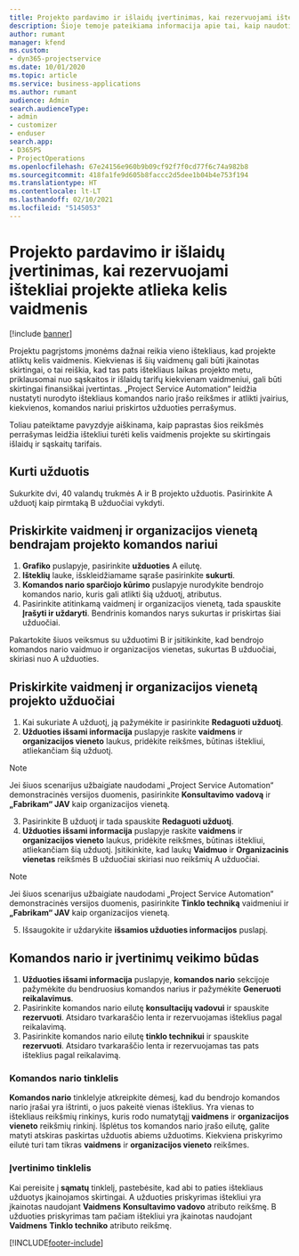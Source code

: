 ```yaml
---
title: Projekto pardavimo ir išlaidų įvertinimas, kai rezervuojami ištekliai projekte atlieka kelis vaidmenis
description: Šioje temoje pateikiama informacija apie tai, kaip naudoti kainodaros dimensijas, skirtas išteklių, kurie projekte atlieka kelis vaidmenis, kainodarai ir įkainojimui palaikyti.
author: rumant
manager: kfend
ms.custom:
- dyn365-projectservice
ms.date: 10/01/2020
ms.topic: article
ms.service: business-applications
ms.author: rumant
audience: Admin
search.audienceType:
- admin
- customizer
- enduser
search.app:
- D365PS
- ProjectOperations
ms.openlocfilehash: 67e24156e960b9b09cf92f7f0cd77f6c74a982b8
ms.sourcegitcommit: 418fa1fe9d605b8faccc2d5dee1b04b4e753f194
ms.translationtype: HT
ms.contentlocale: lt-LT
ms.lasthandoff: 02/10/2021
ms.locfileid: "5145053"
---
```

# <a name="estimate-project-sales-and-costs-when-a-bookable-resource-fills-multiple-roles-for-a-project"></a>Projekto pardavimo ir išlaidų įvertinimas, kai rezervuojami ištekliai projekte atlieka kelis vaidmenis 

[!include [banner](../includes/psa-now-project-operations.md)]

Projektu pagrįstoms įmonėms dažnai reikia vieno ištekliaus, kad projekte atliktų kelis vaidmenis. Kiekvienas iš šių vaidmenų gali būti įkainotas skirtingai, o tai reiškia, kad tas pats ištekliaus laikas projekto metu, priklausomai nuo sąskaitos ir išlaidų tarifų kiekvienam vaidmeniui, gali būti skirtingai finansiškai įvertintas. „Project Service Automation“ leidžia nustatyti nurodyto ištekliaus komandos nario įrašo reikšmes ir atlikti įvairius, kiekvienos, komandos nariui priskirtos užduoties perrašymus.

Toliau pateiktame pavyzdyje aiškinama, kaip paprastas šios reikšmės perrašymas leidžia ištekliui turėti kelis vaidmenis projekte su skirtingais išlaidų ir sąskaitų tarifais.

## <a name="create-tasks"></a>Kurti užduotis
Sukurkite dvi, 40 valandų trukmės A ir B projekto užduotis. Pasirinkite A užduotį kaip pirmtaką B užduočiai vykdyti.

## <a name="set-up-role-and-organization-unit-for-a-generic-project-team-member"></a>Priskirkite vaidmenį ir organizacijos vienetą bendrajam projekto komandos nariui

1. **Grafiko** puslapyje, pasirinkite **užduoties** A eilutę. 
2. **Išteklių** lauke, išskleidžiamame sąraše pasirinkite **sukurti**.
3. **Komandos nario sparčiojo kūrimo** puslapyje nurodykite bendrojo komandos nario, kuris gali atlikti šią užduotį, atributus.
4. Pasirinkite atitinkamą vaidmenį ir organizacijos vienetą, tada spauskite **Įrašyti ir uždaryti**. Bendrinis komandos narys sukurtas ir priskirtas šiai užduočiai. 

Pakartokite šiuos veiksmus su užduotimi B ir įsitikinkite, kad bendrojo komandos nario vaidmuo ir organizacijos vienetas, sukurtas B užduočiai, skiriasi nuo A užduoties. 

## <a name="set-up-role-and-organization-unit-for-a-project-task"></a>Priskirkite vaidmenį ir organizacijos vienetą projekto užduočiai

1. Kai sukuriate A užduotį, ją pažymėkite ir pasirinkite **Redaguoti užduotį**.
2. **Užduoties išsami informacija** puslapyje raskite **vaidmens** ir **organizacijos vieneto** laukus, pridėkite reikšmes, būtinas ištekliui, atliekančiam šią užduotį. 

  > [!NOTE]
  > Jei šiuos scenarijus užbaigiate naudodami „Project Service Automation“ demonstracinės versijos duomenis, pasirinkite **Konsultavimo vadovą** ir **„Fabrikam“ JAV** kaip organizacijos vienetą.

3. Pasirinkite B užduotį ir tada spauskite **Redaguoti užduotį**.
4. **Užduoties išsami informacija** puslapyje raskite **vaidmens** ir **organizacijos vieneto** laukus, pridėkite reikšmes, būtinas ištekliui, atliekančiam šią užduotį. Įsitikinkite, kad laukų **Vaidmuo** ir **Organizacinis vienetas** reikšmės B užduočiai skiriasi nuo reikšmių A užduočiai. 

  > [!NOTE]
  > Jei šiuos scenarijus užbaigiate naudodami „Project Service Automation“ demonstracinės versijos duomenis, pasirinkite **Tinklo techniką** vaidmeniui ir **„Fabrikam“ JAV** kaip organizacijos vienetą.

5. Išsaugokite ir uždarykite **išsamios užduoties informacijos** puslapį. 

## <a name="team-member-and-estimates-behavior"></a>Komandos nario ir įvertinimų veikimo būdas 

1. **Užduoties išsami informacija** puslapyje, **komandos nario** sekcijoje pažymėkite du bendruosius komandos narius ir pažymėkite **Generuoti reikalavimus**. 
2. Pasirinkite komandos nario eilutę **konsultacijų vadovui** ir spauskite **rezervuoti**. Atsidaro tvarkaraščio lenta ir rezervuojamas išteklius pagal reikalavimą.
3. Pasirinkite komandos nario eilutę **tinklo technikui** ir spauskite **rezervuoti**. Atsidaro tvarkaraščio lenta ir rezervuojamas tas pats išteklius pagal reikalavimą.

### <a name="team-member-grid"></a>Komandos nario tinklelis 
**Komandos nario** tinklelyje atkreipkite dėmesį, kad du bendrojo komandos nario įrašai yra ištrinti, o juos pakeitė vienas išteklius. Yra vienas to ištekliaus reikšmių rinkinys, kuris rodo numatytąjį **vaidmens** ir **organizacijos vieneto** reikšmių rinkinį.
Išplėtus tos komandos nario įrašo eilutę, galite matyti atskiras paskirtas užduotis abiems užduotims. Kiekviena priskyrimo eilutė turi tam tikras **vaidmens** ir **organizacijos vieneto** reikšmes. 

### <a name="estimates-grid"></a>Įvertinimo tinklelis 
Kai pereisite į **sąmatų** tinklelį, pastebėsite, kad abi to paties ištekliaus užduotys įkainojamos skirtingai.
A užduoties priskyrimas ištekliui yra įkainotas naudojant **Vaidmens** **Konsultavimo vadovo** atributo reikšmę. B užduoties priskyrimas tam pačiam ištekliui yra įkainotas naudojant **Vaidmens** **Tinklo techniko** atributo reikšmę.



[!INCLUDE[footer-include](../includes/footer-banner.md)]